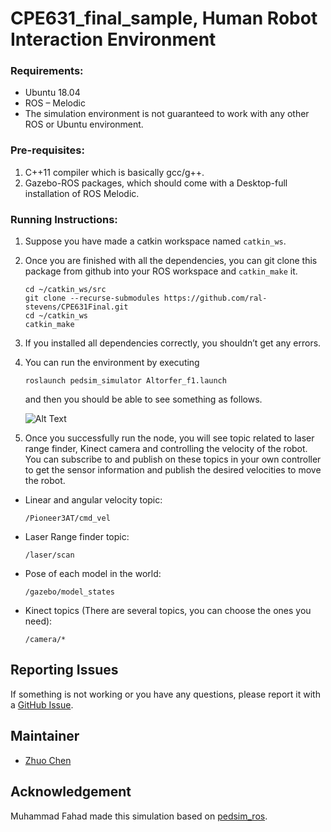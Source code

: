 # CPE631_final_sample, Human Robot Interaction Environment
### Requirements:
* Ubuntu 18.04
* ROS – Melodic
* The simulation environment is not guaranteed to work with any other ROS or Ubuntu environment.
### Pre-requisites:
1. C++11 compiler which is basically gcc/g++.
2. Gazebo-ROS packages, which should come with a Desktop-full installation of ROS Melodic.
### Running Instructions:
1. Suppose you have made a catkin workspace named `catkin_ws`.
1. Once you are finished with all the dependencies, you can git clone this package from github into your ROS workspace and `catkin_make` it. 
    ```shell
    cd ~/catkin_ws/src
    git clone --recurse-submodules https://github.com/ral-stevens/CPE631Final.git
    cd ~/catkin_ws
    catkin_make
    ```
1. If you installed all dependencies correctly, you shouldn’t get any errors.
1. You can run the environment by executing
    ```shell
    roslaunch pedsim_simulator Altorfer_f1.launch
    ```
    and then you should be able to see something as follows.

    ![Alt Text](other/sample.gif)

1. Once you successfully run the node, you will see topic related to laser range finder, Kinect camera and controlling the velocity of the robot. You can subscribe to and publish on these topics in your own controller to get the sensor information and publish the desired velocities to move the robot.
* Linear and angular velocity topic:
    ```shell
    /Pioneer3AT/cmd_vel
    ```
* Laser Range finder topic:
    ```shell
    /laser/scan
    ```
* Pose of each model in the world:
    ```shell
    /gazebo/model_states
    ```
* Kinect topics (There are several topics, you can choose the ones you need):
    ```shell
    /camera/*
    ```
## Reporting Issues
If something is not working or you have any questions, please report it with a [GitHub Issue](https://github.com/ral-stevens/CPE631Final/issues).

## Maintainer
* [Zhuo Chen](zchenpds@gmail.com)



## Acknowledgement
Muhammad Fahad made this simulation based on [pedsim_ros](https://github.com/srl-freiburg/pedsim_ros).
